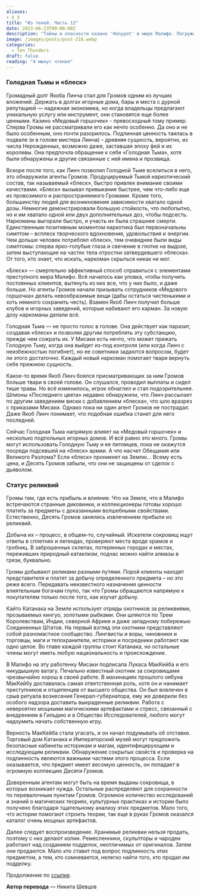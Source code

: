 ```yaml
---
aliases: 
- ⟪ ⟫
title: "Из теней. Часть 12"
date: 2023-06-23T09:00:00Z
description: "Тайны и опасности казино 'Honypot' в мире Малифо. Погружение во мрак наркотического состава 'блеск', привлекающего своими качествами и проклятием зависимости. Разрушительные последствия и темная сущность, ищущая новые жертвы"
image: /images/posts/post-216.webp
categories: 
  - Ten Thunders
draft: false
reading: "4 минут чтения"
---
```


### Голодная Тьмы и «блеск»

Громадный долг Якоба Линча стал для Громов одним из лучших вложений. Держать в долгах игорные дома, бары и места с дурной репутацией — надежная экономика, но когда владельцы предлагают уникальную услугу или инструмент, они становятся еще более ценными. Казино «Медовый горшочек» - превосходный тому пример. Сперва Громы не рассматривали его как нечто особенно. Да оно и не было особенным, оно почти разорилось. Подлинная ценность таилась в подвале (и в голове мистера Линча) - древняя сущность, вероятно, из числа Нерожденных, возможно даже, заставшая эпоху фей и их королевы. Она предпочла обращение к себе «Голодная Тьма», хотя были обнаружены и другие связанные с ней имена и прозвища.

Вскоре после того, как Линч позволил Голодной Тьме вселиться в него, это обнаружили агенты Громов. Продуцируемый Тьмой наркотический состав, так называемый «блеск», быстро привлек внимание своими качествами. «Блеск» вызывал привыкание быстрее, чем что-либо еще из провозимого и распространяемого Громами. Кроме того, большинству людей для возникновения зависимости хватало одной дозы. Немногие демонстрировали большую стойкость, что любопытно, но и им хватало одной или двух дополнительных доз, чтобы подсесть. Наркоманы выгорали быстро, и участь их была страшнее смерти. Единственным позитивным моментом наркотика был первоначальны симптом – всплеск творческого вдохновения, удовольствия и энергии. Чем дольше человек потреблял «блеск», тем очевиднее были виды симптомы: сперва ярко-голубые глаза и свечение в глотке на выдохе, затем выступающие на частях тела отростки затвердевшего «блеска». От того, кто знает, что искать, наркоман скрыться никак не мог.

«Блеск» — смертельно эффективный способ справиться с элементами преступного мира Малифо. Всё началось как уловка, чтобы получить постоянных клиентов, вытянуть из них все, что у них было, и даже больше. Но агенты Громов начали призывать сотрудников «Медового горшочка» делать невообразимые вещи (дабы остаться чистенькими и хоть немного сохранить честь). Взамен Якоб Линч получил больше клубов и игорных заведений, которые набивают его карман. За новую дозу наркоманы делали всё.

Голодная Тьма — не просто голос в голове. Она действует как паразит, создавая «блеск» и позволяя другим потреблять эту субстанцию, прежде чем сожрать их. У Мисаки есть нечто, что может прижать Голодную Тьму, когда она выйдет из-под контроля (или когда Линч с неизбежностью погибнет), но ее советники задаются вопросом, будет ли этого достаточно. Каждый новый наркоман помогает твари вернуть себе прежнюю сущность.

Какое-то время Якоб Линч боялся присматривающих за ним Громов больше твари в своей голове. Он слушался, проводил выплаты и сидел тише травы. Но всё изменилось, игрок обнаглел и стал подозрительнее. Шпионы «Последнего цвета» недавно обнаружили, что Линч рассылает по другим заведениям виски с добавлением «блеска», что шло вразрез с приказами Мисаки. Однако пока ни один агент Громов не пострадал. Даже Якоб Линч понимает, что подобная ошибка станет для него последней.

Сейчас Голодная Тьма напрямую влияет на «Медовый горшочек» и несколько подпольных игорных домов. И всё равно это много. Громы могут использовать Голодную Тьму и ее питомцев, пока не окажутся посреди подсевшей на «блеск» армии. А что насчет Обещания или Великого Разлома? Если «блеск» проникнет на Землю... Всему есть цена, и Десять Громов забыли, что они не защищены от сделок с дьяволом.

### Статус реликвий

Громы там, где есть прибыль и влияние. Что на Земле, что в Малифо встречаются странные диковинки, и коллекционеры готовы хорошо платить за предметы с доказанными волшебными свойствами. Естественно, Десять Громов занялись извлечением прибыли из реликвий.

Добыча их – процесс, в общем-то, случайный. Искатели сокровищ ищут ответы в сплетнях и легендах, проверяют места вроде храмов и гробниц. В заброшенных склепах, потерянных городах и местах, переживших природный катаклизм, подчас можно найти алмазы в грязи, буквально.

Громы добывают реликвии разными путями. Порой клиенты находят представителя и платят за добычу определенного предмета – но это реже всего. Передавать неизвестного назначения ценности влиятельным богачам глупо, так что Громы обращаются напрямую к покупателям только после того, как изучат добычу.

Кайто Катанака на Земле использует отряды охотников за реликвиями, прозываемых кингуо, золотыми рыбками. Они шляются по Трем Королевствам, Индии, северной Африке и даже западному побережью Соединенных Штатов. На первый взгляд эти охотники представляют собой разномастное сообщество. Лингвисты и воры, чиновники и торговцы, маги и телохранители, историки и посредники работают как одно целое. Во главе каждой группы стоит Катанака, но остальные члены могут иметь любую национальность и происхождение.

В Малифо на эту работенку Мисаки подписала Лукаса МакКейба и его никудышную ватагу. Печально известный охотник за сокровищами чрезвычайно хорош в своей работе. В махинациях прошлого оябуна МакКейбу доставалась самая ответственная роль, хотя он и нанимает преступников и отщепенцев от высшего общества. Он был вовлечен в срыв ритуала вознесения Генерал-губернатора, ему же доверили без особого надзора доставить выкраденные реликвии. Работа с невероятно мощными магическими артефактами и стресс, связанный с внедрением в Гильдию и в Общество Исследователей, любого могут надоумить начать собственную игру.

Верность МакКейба стала угасать, и он начал подумывать об отставке. Торговый дом Катанака и Императорский музей могут предложить безопасные кабинеты историкам и магам, идентифицирующим и исследующим реликвии. Обнаружение сокрытых свойств и проверка на подлинность являются важными частями этого процесса. Если оказывается, что предмет имеет весомую ценность, он попадает в огромную коллекцию Десяти Громов.

Доверенным агентам могут быть на время выданы сокровища, в которых возникает нужда. Остальные распределяют для сохранности по перевалочным пунктам Громов. Огромное количество исследований и знаний о магических теориях, культурных практиках и истории было получено благодаря тщательному анализу этих предметов. Мало того, что истории помогают строить теории, так еще в руках Громов оказался каталог очень мощных артефактов.

Далее следует воспроизведение. Хранимые реликвии нельзя продать, поэтому с них делают копии. Ремесленники, скульпторы и чародеи работают над созданием подделок, неотличимых от оригиналов. Затем они продаются. Мало кто ставит под вопрос подлинность этих предметом, а тем, кто сомневается, нелегко найти того, кто продал им подделку.


Продолжение по [ссылке](http://malifaux.vercel.app/posts/post-217).

**Автор перевода** — Никита Шевцов

